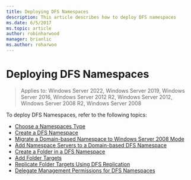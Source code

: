 ```yaml
---
title: Deploying DFS Namespaces
description: This article describes how to deploy DFS namespaces
ms.date: 6/5/2017
ms.topic: article
author: robinharwood
manager: brianlic
ms.author: roharwoo
---
```

# Deploying DFS Namespaces

>Applies to: Windows Server 2022, Windows Server 2019, Windows Server 2016, Windows Server 2012 R2, Windows Server 2012, Windows Server 2008 R2, Windows Server 2008

To deploy DFS Namespaces, refer to the following topics:

-   [Choose a Namespaces Type](choose-a-namespace-type.md)
-   [Create a DFS Namespace](create-a-dfs-namespace.md)
-   [Migrate a Domain-based Namespace to Windows Server 2008 Mode](migrate-a-domain-based-namespace-to-windows-server-2008-mode.md)
-   [Add Namespace Servers to a Domain-based DFS Namespace](add-namespace-servers-to-a-domain-based-dfs-namespace.md)
-   [Create a Folder in a DFS Namespace](create-a-folder-in-a-dfs-namespace.md)
-   [Add Folder Targets](add-folder-targets.md)
-   [Replicate Folder Targets Using DFS Replication](replicate-folder-targets-using-dfs-replication.md)
-   [Delegate Management Permissions for DFS Namespaces](delegate-management-permissions-for-dfs-namespaces.md)
